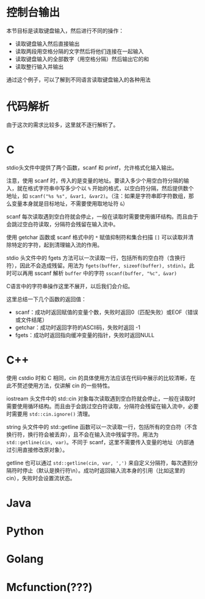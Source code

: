 # 控制台输出

本节目标是读取键盘输入，然后进行不同的操作：

- 读取键盘输入然后直接输出
- 读取两段用空格分隔的文字然后将他们连接在一起输入
- 读取键盘输入的全部数字（用空格分隔）然后输出它的和
- 读取整行输入并输出

通过这个例子，可以了解到不同语言读取键盘输入的各种用法

# 代码解析

由于这次的需求比较多，这里就不逐行解析了。

# C

stdio头文件中提供了两个函数，scanf 和 printf，允许格式化输入输出。

注意，使用 scanf 时，传入的是变量的地址。要读入多少个用空白符分隔的输入，就在格式字符串中写多少个以 `%` 开始的格式，以空白符分隔，然后提供数个地址，如 `scanf("%s %s", &var1, &var2)`。（注：如果是字符串即字符数组，那么变量本身就是目标地址，不需要使用取地址符 `&`）

scanf 每次读取遇到空白符就会停止，一般在读取时需要使用循环结构。而且由于会跳过空白符读取，分隔符会残留在输入流中。

使用 getchar 函数或 scanf 格式中的 `*` 赋值抑制符和集合扫描 `[]` 可以读取并清除特定的字符，起到清理输入流的作用。

stdio 头文件中的 fgets 方法可以一次读取一行，包括所有的空白符（含换行符），因此不会造成残留。用法为 `fgets(buffer, sizeof(buffer), stdin)`。此时可以再用 sscanf 解析 `buffer` 中的字符 `sscanf(buffer, "%c", &var)`

C语言中的字符串操作这里不展开，以后我们会介绍。

这里总结一下几个函数的返回值：

- scanf：成功时返回赋值的变量个数，失败时返回0（匹配失败）或EOF（错误或文件结尾）
- getchar：成功时返回字符的ASCII码，失败时返回 -1
- fgets：成功时返回指向缓冲变量的指针，失败时返回NULL

# C++

使用 cstdio 时和 C 相同，cin 的具体使用方法应该在代码中展示的比较清晰，在此不赘述使用方法，仅讲解 cin 的一些特性。

iostream 头文件中的 std::cin 对象每次读取遇到空白符就会停止，一般在读取时需要使用循环结构。而且由于会跳过空白符读取，分隔符会残留在输入流中，必要时需要用 `std::cin.ignore()` 清理。

string 头文件中的 std::getline 函数可以一次读取一行，包括所有的空白符（不含换行符，换行符会被丢弃），且不会在输入流中残留字符。用法为 `std::getline(cin, var)`。不同于 scanf，这里不需要传入变量的地址（内部通过引用直接修改原对象）。

getline 也可以通过 `std::getline(cin, var, ',')` 来自定义分隔符，每次遇到分隔符时停止（默认是换行符\n）。成功时返回输入流本身的引用（比如这里的 cin），失败时会设置流状态。

# Java

# Python

# Golang

# Mcfunction(???)